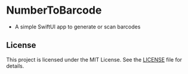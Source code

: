 #  NumberToBarcode

-  A simple SwiftUI app to generate or scan barcodes

## License

This project is licensed under the MIT License. See the [LICENSE](./LICENSE) file for details.
